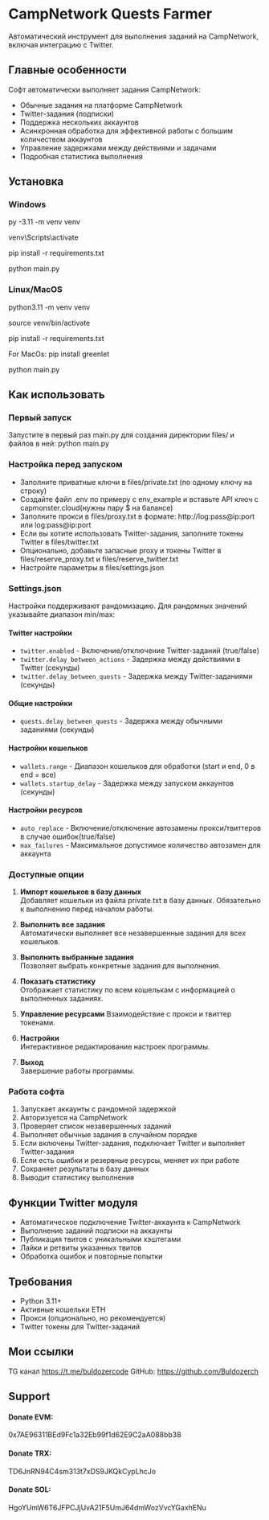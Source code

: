 # CampNetwork Quests Farmer

Автоматический инструмент для выполнения заданий на CampNetwork, включая интеграцию с Twitter.

## Главные особенности

Софт автоматически выполняет задания CampNetwork:

- Обычные задания на платформе CampNetwork
- Twitter-задания (подписки) 
- Поддержка нескольких аккаунтов
- Асинхронная обработка для эффективной работы с большим количеством аккаунтов
- Управление задержками между действиями и задачами
- Подробная статистика выполнения

## Установка

### Windows
py -3.11 -m venv venv

venv\Scripts\activate

pip install -r requirements.txt

python main.py

### Linux/MacOS
python3.11 -m venv venv

source venv/bin/activate

pip install -r requirements.txt

For MacOs:
pip install greenlet

python main.py

## Как использовать

### Первый запуск

Запустите в первый раз main.py для создания директории files/ и файлов в ней:
python main.py

### Настройка перед запуском

- Заполните приватные ключи в files/private.txt (по одному ключу на строку)
- Создайте файл .env по примеру с env_example и вставьте API ключ с capmonster.cloud(нужны пару $ на балансе)
- Заполните прокси в files/proxy.txt в формате: http://log:pass@ip:port или log:pass@ip:port
- Если вы хотите использовать Twitter-задания, заполните токены Twitter в files/twitter.txt
- Опционально, добавьте запасные proxy и токены Twitter в files/reserve_proxy.txt и files/reserve_twitter.txt
- Настройте параметры в files/settings.json

### Settings.json

Настройки поддерживают рандомизацию. Для рандомных значений указывайте диапазон min/max:

#### Twitter настройки
- `twitter.enabled` - Включение/отключение Twitter-заданий (true/false)
- `twitter.delay_between_actions` - Задержка между действиями в Twitter (секунды)
- `twitter.delay_between_quests` - Задержка между Twitter-заданиями (секунды)

#### Общие настройки
- `quests.delay_between_quests` - Задержка между обычными заданиями (секунды)

#### Настройки кошельков
- `wallets.range` - Диапазон кошельков для обработки (start и end, 0 в end = все)
- `wallets.startup_delay` - Задержка между запуском аккаунтов (секунды)

#### Настройки ресурсов
- `auto_replace` - Включение/отключение автозамены прокси/твиттеров в случае ошибок(true/false)
- `max_failures` - Максимальное допустимое количество автозамен для аккаунта

### Доступные опции

1. **Импорт кошельков в базу данных**  
   Добавляет кошельки из файла private.txt в базу данных. Обязательно к выполнению перед началом работы.

2. **Выполнить все задания**  
   Автоматически выполняет все незавершенные задания для всех кошельков.

3. **Выполнить выбранные задания**  
   Позволяет выбрать конкретные задания для выполнения.

4. **Показать статистику**  
   Отображает статистику по всем кошелькам с информацией о выполненных заданиях.

5. **Управление ресурсами**
   Взаимодействие с прокси и твиттер токенами.

6. **Настройки**  
   Интерактивное редактирование настроек программы.

7. **Выход**  
   Завершение работы программы.

### Работа софта

1. Запускает аккаунты с рандомной задержкой
2. Авторизуется на CampNetwork
3. Проверяет список незавершенных заданий
4. Выполняет обычные задания в случайном порядке
5. Если включены Twitter-задания, подключает Twitter и выполняет Twitter-задания
6. Если есть ошибки и резервные ресурсы, меняет их при работе
7. Сохраняет результаты в базу данных
8. Выводит статистику выполнения

## Функции Twitter модуля

- Автоматическое подключение Twitter-аккаунта к CampNetwork
- Выполнение заданий подписки на аккаунты
- Публикация твитов с уникальными хэштегами
- Лайки и ретвиты указанных твитов
- Обработка ошибок и повторные попытки

## Требования

- Python 3.11+
- Активные кошельки ETH
- Прокси (опционально, но рекомендуется)
- Twitter токены для Twitter-заданий

## Мои ссылки
TG канал https://t.me/buldozercode
GitHub: https://github.com/Buldozerch

## Support
#### Donate EVM:
0x7AE96311BEd9Fc1a32Eb99f1d62E9C2aA088bb38
#### Donate TRX:
TD6JnRN94C4sm313t7xDS9JKQkCypLhcJo
#### Donate SOL:
HgoYUmW6T6JFPCJjUvA21F5UmJ64dmWozVvcYGaxhENu
